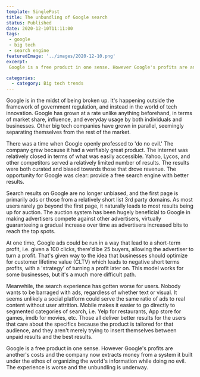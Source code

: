 ```yaml
---
template: SinglePost
title: The unbundling of Google search  
status: Published
date: 2020-12-10T11:11:00
tags:
 - google
 - big tech  
 - search engine  
featuredImage: '../images/2020-12-10.png'
excerpt:
 Google is a free product in one sense. However Google's profits are another's costs and the company now extracts money from a system it built under the ethos of organizing the world's information while doing no evil. The experience is worse and the unbundling is underway.

categories:
  - category: Big tech trends
---
```

Google is in the midst of being broken up. It's happening outside the framework of government regulation, and instead in the world of tech innovation. Google has grown at a rate unlike anything beforehand, in terms of market share, influence, and everyday usage by both individuals and businesses. Other big tech companies have grown in parallel, seemingly separating themselves from the rest of the market.

There was a time when Google openly professed to 'do no evil.' The company grew because it had a verifiably great product. The internet was relatively closed in terms of what was easily accessible. Yahoo, Lycos, and other competitors served a relatively limited number of results. The results were both curated and biased towards those that drove revenue. The opportunity for Google was clear: provide a free search engine with better results.

Search results on Google are no longer unbiased, and the first page is primarily ads or those from a relatively short list 3rd party domains. As most users rarely go beyond the first page, it naturally leads to most results being up for auction. The auction system has been hugely beneficial to Google in making advertisers compete against other advertisers, virtually guaranteeing a gradual increase over time as advertisers increased bits to reach the top spots.

At one time, Google ads could be run in a way that lead to a short-term profit, i.e. given a 100 clicks, there'd be 25 buyers, allowing the advertiser to turn a profit. That's given way to the idea that businesses should optimize for customer lifetime value (CLTV) which leads to negative short terms profits, with a 'strategy' of turning a profit later on. This model works for some businesses, but it's a much more difficult path.

Meanwhile, the search experience has gotten worse for users. Nobody wants to be barraged with ads, regardless of whether text or visual. It seems unlikely a social platform could serve the same ratio of ads to real content without user attrition. Mobile makes it easier to go directly to segmented categories of search, i.e. Yelp for restaurants, App store for games, imdb for movies, etc. Those all deliver better results for the users that care about the specifics because the product is tailored for that audience, and they aren't merely trying to insert themselves between unpaid results and the best results.

Google is a free product in one sense. However Google's profits are another's costs and the company now extracts money from a system it built under the ethos of organizing the world's information while doing no evil. The experience is worse and the unbundling is underway.
